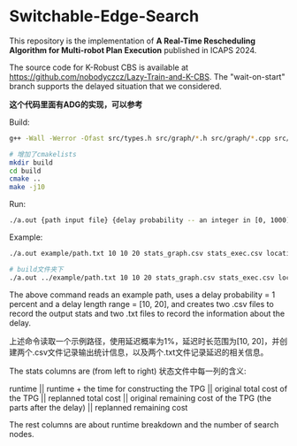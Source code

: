 # Switchable-Edge-Search

This repository is the implementation of **A Real-Time Rescheduling Algorithm for Multi-robot Plan Execution** published in ICAPS 2024.

The source code for K-Robust CBS is available at https://github.com/nobodyczcz/Lazy-Train-and-K-CBS. The "wait-on-start" branch supports the delayed situation that we considered.

**这个代码里面有ADG的实现，可以参考**

Build:

```bash
g++ -Wall -Werror -Ofast src/types.h src/graph/*.h src/graph/*.cpp src/ADG/*.h src/ADG/*.cpp src/Algorithm/*.h src/Algorithm/*.cpp src/simulate.cpp

# 增加了cmakelists
mkdir build
cd build
cmake ..
make -j10
```

Run:
```bash
./a.out {path input file} {delay probability -- an integer in [0, 1000]} {lower bound of the delay length -- an integer} {upper bound of the delay length -- an integer} {output file (stats) for the graph-based module} {output file (stats) for the execution-based module} {output file for the start and goal locations when a delay happens} {output file for the index of the delayed agents and the length of the delay}
```

Example:
```bash
./a.out example/path.txt 10 10 20 stats_graph.csv stats_exec.csv locations.txt delay_setup.txt

# build文件夹下
./a.out ../example/path.txt 10 10 20 stats_graph.csv stats_exec.csv locations.txt delay_setup.txt
```

The above command reads an example path, uses a delay probability = 1 percent and a delay length range = [10, 20], and creates two .csv files to record the output stats and two .txt files to record the information about the delay.

上述命令读取一个示例路径，使用延迟概率为1%，延迟时长范围为[10, 20]，并创建两个.csv文件记录输出统计信息，以及两个.txt文件记录延迟的相关信息。

The stats columns are (from left to right) 状态文件中每一列的含义:

runtime || runtime + the time for constructing the TPG || original total cost of the TPG || replanned total cost || original remaining cost of the TPG (the parts after the delay) || replanned remaining cost

The rest columns are about runtime breakdown and the number of search nodes.
